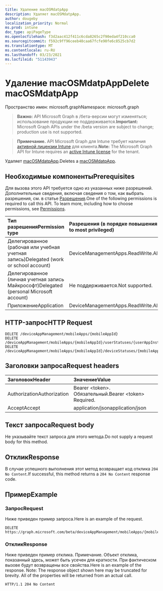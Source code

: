 ```yaml
---
title: Удаление macOSMdatpApp
description: Удаляет macOSMdatpApp.
author: dougeby
localization_priority: Normal
ms.prod: intune
doc_type: apiPageType
ms.openlocfilehash: f3d2aac412f411c6cda8265c2f90eda4f210cca0
ms.sourcegitcommit: f592c9ff96ceeb40caa67fcfe90fe6c8525cb7d2
ms.translationtype: MT
ms.contentlocale: ru-RU
ms.lasthandoff: 03/23/2021
ms.locfileid: "51143943"
---
```

# <a name="delete-macosmdatpapp"></a><span data-ttu-id="21e90-103">Удаление macOSMdatpApp</span><span class="sxs-lookup"><span data-stu-id="21e90-103">Delete macOSMdatpApp</span></span>

<span data-ttu-id="21e90-104">Пространство имен: microsoft.graph</span><span class="sxs-lookup"><span data-stu-id="21e90-104">Namespace: microsoft.graph</span></span>

> <span data-ttu-id="21e90-105">**Важно:** API Microsoft Graph в /бета-версии могут изменяться; использование продукции не поддерживается.</span><span class="sxs-lookup"><span data-stu-id="21e90-105">**Important:** Microsoft Graph APIs under the /beta version are subject to change; production use is not supported.</span></span>

> <span data-ttu-id="21e90-106">**Примечание.** API Microsoft Graph для Intune требует наличия [активной лицензии Intune](https://go.microsoft.com/fwlink/?linkid=839381) для клиента.</span><span class="sxs-lookup"><span data-stu-id="21e90-106">**Note:** The Microsoft Graph API for Intune requires an [active Intune license](https://go.microsoft.com/fwlink/?linkid=839381) for the tenant.</span></span>

<span data-ttu-id="21e90-107">Удаляет [macOSMdatpApp](../resources/intune-apps-macosmdatpapp.md).</span><span class="sxs-lookup"><span data-stu-id="21e90-107">Deletes a [macOSMdatpApp](../resources/intune-apps-macosmdatpapp.md).</span></span>

## <a name="prerequisites"></a><span data-ttu-id="21e90-108">Необходимые компоненты</span><span class="sxs-lookup"><span data-stu-id="21e90-108">Prerequisites</span></span>
<span data-ttu-id="21e90-p101">Для вызова этого API требуется одно из указанных ниже разрешений. Дополнительные сведения, включая сведения о том, как выбрать разрешения, см. в статье [Разрешения](/graph/permissions-reference).</span><span class="sxs-lookup"><span data-stu-id="21e90-p101">One of the following permissions is required to call this API. To learn more, including how to choose permissions, see [Permissions](/graph/permissions-reference).</span></span>

|<span data-ttu-id="21e90-111">Тип разрешения</span><span class="sxs-lookup"><span data-stu-id="21e90-111">Permission type</span></span>|<span data-ttu-id="21e90-112">Разрешения (в порядке повышения привилегий)</span><span class="sxs-lookup"><span data-stu-id="21e90-112">Permissions (from least to most privileged)</span></span>|
|:---|:---|
|<span data-ttu-id="21e90-113">Делегированное (рабочая или учебная учетная запись)</span><span class="sxs-lookup"><span data-stu-id="21e90-113">Delegated (work or school account)</span></span>|<span data-ttu-id="21e90-114">DeviceManagementApps.ReadWrite.All</span><span class="sxs-lookup"><span data-stu-id="21e90-114">DeviceManagementApps.ReadWrite.All</span></span>|
|<span data-ttu-id="21e90-115">Делегированное (личная учетная запись Майкрософт)</span><span class="sxs-lookup"><span data-stu-id="21e90-115">Delegated (personal Microsoft account)</span></span>|<span data-ttu-id="21e90-116">Не поддерживается.</span><span class="sxs-lookup"><span data-stu-id="21e90-116">Not supported.</span></span>|
|<span data-ttu-id="21e90-117">Приложение</span><span class="sxs-lookup"><span data-stu-id="21e90-117">Application</span></span>|<span data-ttu-id="21e90-118">DeviceManagementApps.ReadWrite.All</span><span class="sxs-lookup"><span data-stu-id="21e90-118">DeviceManagementApps.ReadWrite.All</span></span>|

## <a name="http-request"></a><span data-ttu-id="21e90-119">HTTP-запрос</span><span class="sxs-lookup"><span data-stu-id="21e90-119">HTTP Request</span></span>
<!-- {
  "blockType": "ignored"
}
-->
``` http
DELETE /deviceAppManagement/mobileApps/{mobileAppId}
DELETE /deviceAppManagement/mobileApps/{mobileAppId}/userStatuses/{userAppInstallStatusId}/app
DELETE /deviceAppManagement/mobileApps/{mobileAppId}/deviceStatuses/{mobileAppInstallStatusId}/app
```

## <a name="request-headers"></a><span data-ttu-id="21e90-120">Заголовки запроса</span><span class="sxs-lookup"><span data-stu-id="21e90-120">Request headers</span></span>
|<span data-ttu-id="21e90-121">Заголовок</span><span class="sxs-lookup"><span data-stu-id="21e90-121">Header</span></span>|<span data-ttu-id="21e90-122">Значение</span><span class="sxs-lookup"><span data-stu-id="21e90-122">Value</span></span>|
|:---|:---|
|<span data-ttu-id="21e90-123">Authorization</span><span class="sxs-lookup"><span data-stu-id="21e90-123">Authorization</span></span>|<span data-ttu-id="21e90-124">Bearer &lt;token&gt;. Обязательный.</span><span class="sxs-lookup"><span data-stu-id="21e90-124">Bearer &lt;token&gt; Required.</span></span>|
|<span data-ttu-id="21e90-125">Accept</span><span class="sxs-lookup"><span data-stu-id="21e90-125">Accept</span></span>|<span data-ttu-id="21e90-126">application/json</span><span class="sxs-lookup"><span data-stu-id="21e90-126">application/json</span></span>|

## <a name="request-body"></a><span data-ttu-id="21e90-127">Текст запроса</span><span class="sxs-lookup"><span data-stu-id="21e90-127">Request body</span></span>
<span data-ttu-id="21e90-128">Не указывайте текст запроса для этого метода.</span><span class="sxs-lookup"><span data-stu-id="21e90-128">Do not supply a request body for this method.</span></span>

## <a name="response"></a><span data-ttu-id="21e90-129">Отклик</span><span class="sxs-lookup"><span data-stu-id="21e90-129">Response</span></span>
<span data-ttu-id="21e90-130">В случае успешного выполнения этот метод возвращает код отклика `204 No Content`.</span><span class="sxs-lookup"><span data-stu-id="21e90-130">If successful, this method returns a `204 No Content` response code.</span></span>

## <a name="example"></a><span data-ttu-id="21e90-131">Пример</span><span class="sxs-lookup"><span data-stu-id="21e90-131">Example</span></span>

### <a name="request"></a><span data-ttu-id="21e90-132">Запрос</span><span class="sxs-lookup"><span data-stu-id="21e90-132">Request</span></span>
<span data-ttu-id="21e90-133">Ниже приведен пример запроса.</span><span class="sxs-lookup"><span data-stu-id="21e90-133">Here is an example of the request.</span></span>
``` http
DELETE https://graph.microsoft.com/beta/deviceAppManagement/mobileApps/{mobileAppId}
```

### <a name="response"></a><span data-ttu-id="21e90-134">Отклик</span><span class="sxs-lookup"><span data-stu-id="21e90-134">Response</span></span>
<span data-ttu-id="21e90-p102">Ниже приведен пример отклика. Примечание. Объект отклика, показанный здесь, может быть усечен для краткости. При фактическом вызове будут возвращены все свойства.</span><span class="sxs-lookup"><span data-stu-id="21e90-p102">Here is an example of the response. Note: The response object shown here may be truncated for brevity. All of the properties will be returned from an actual call.</span></span>
``` http
HTTP/1.1 204 No Content
```




